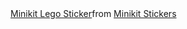 <div class="tenor-gif-embed" data-postid="26498217" data-share-method="host" data-aspect-ratio="1" data-width="100%"><a href="https://tenor.com/view/minikit-lego-lego-minikit-gif-26498217">Minikit Lego Sticker</a>from <a href="https://tenor.com/search/minikit-stickers">Minikit Stickers</a></div> <script type="text/javascript" async src="https://tenor.com/embed.js"></script>
